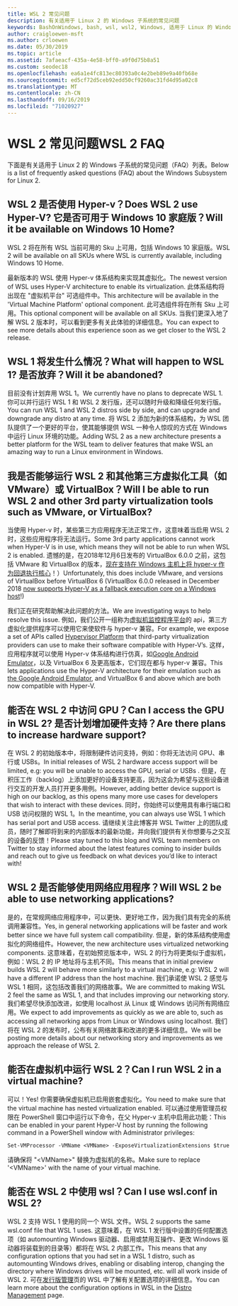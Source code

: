 ```yaml
---
title: WSL 2 常见问题
description: 有关适用于 Linux 2 的 Windows 子系统的常见问题
keywords: BashOnWindows, bash, wsl, wsl2, Windows, 适用于 Linux 的 Windows 子系统, windowssubsystem, ubuntu, debian, suse, Windows 10, 安装
author: craigloewen-msft
ms.author: crloewen
ms.date: 05/30/2019
ms.topic: article
ms.assetid: 7afaeacf-435a-4e58-bff0-a9f0d75b8a51
ms.custom: seodec18
ms.openlocfilehash: ea6a1e4fc813ec80393a0c4e2beb89e9a40fb68e
ms.sourcegitcommit: ed5cf72d5ceb92edd50cf9260ac31fd4d95a02c8
ms.translationtype: MT
ms.contentlocale: zh-CN
ms.lasthandoff: 09/16/2019
ms.locfileid: "71020927"
---
```

# <a name="wsl-2-faq"></a><span data-ttu-id="e1430-104">WSL 2 常见问题</span><span class="sxs-lookup"><span data-stu-id="e1430-104">WSL 2 FAQ</span></span>

<span data-ttu-id="e1430-105">下面是有关适用于 Linux 2 的 Windows 子系统的常见问题（FAQ）列表。</span><span class="sxs-lookup"><span data-stu-id="e1430-105">Below is a list of frequently asked questions (FAQ) about the Windows Subsystem for Linux 2.</span></span>

## <a name="does-wsl-2-use-hyper-v-will-it-be-available-on-windows-10-home"></a><span data-ttu-id="e1430-106">WSL 2 是否使用 Hyper-v？</span><span class="sxs-lookup"><span data-stu-id="e1430-106">Does WSL 2 use Hyper-V?</span></span> <span data-ttu-id="e1430-107">它是否可用于 Windows 10 家庭版？</span><span class="sxs-lookup"><span data-stu-id="e1430-107">Will it be available on Windows 10 Home?</span></span>

<span data-ttu-id="e1430-108">WSL 2 将在所有 WSL 当前可用的 Sku 上可用，包括 Windows 10 家庭版。</span><span class="sxs-lookup"><span data-stu-id="e1430-108">WSL 2 will be available on all SKUs where WSL is currently available, including Windows 10 Home.</span></span>

<span data-ttu-id="e1430-109">最新版本的 WSL 使用 Hyper-v 体系结构来实现其虚拟化。</span><span class="sxs-lookup"><span data-stu-id="e1430-109">The newest version of WSL uses Hyper-V architecture to enable its virtualization.</span></span> <span data-ttu-id="e1430-110">此体系结构将出现在 "虚拟机平台" 可选组件中。</span><span class="sxs-lookup"><span data-stu-id="e1430-110">This architecture will be available in the 'Virtual Machine Platform' optional component.</span></span> <span data-ttu-id="e1430-111">此可选组件将在所有 Sku 上可用。</span><span class="sxs-lookup"><span data-stu-id="e1430-111">This optional component will be available on all SKUs.</span></span> <span data-ttu-id="e1430-112">当我们更深入地了解 WSL 2 版本时，可以看到更多有关此体验的详细信息。</span><span class="sxs-lookup"><span data-stu-id="e1430-112">You can expect to see more details about this experience soon as we get closer to the WSL 2 release.</span></span>

## <a name="what-will-happen-to-wsl-1-will-it-be-abandoned"></a><span data-ttu-id="e1430-113">WSL 1 将发生什么情况？</span><span class="sxs-lookup"><span data-stu-id="e1430-113">What will happen to WSL 1?</span></span> <span data-ttu-id="e1430-114">是否放弃？</span><span class="sxs-lookup"><span data-stu-id="e1430-114">Will it be abandoned?</span></span>

<span data-ttu-id="e1430-115">目前没有计划弃用 WSL 1。</span><span class="sxs-lookup"><span data-stu-id="e1430-115">We currently have no plans to deprecate WSL 1.</span></span> <span data-ttu-id="e1430-116">你可以并行运行 WSL 1 和 WSL 2 发行版，还可以随时升级和降级任何发行版。</span><span class="sxs-lookup"><span data-stu-id="e1430-116">You can run WSL 1 and WSL 2 distros side by side, and can upgrade and downgrade any distro at any time.</span></span> <span data-ttu-id="e1430-117">将 WSL 2 添加为新的体系结构，为 WSL 团队提供了一个更好的平台，使其能够提供 WSL 一种令人惊叹的方式在 Windows 中运行 Linux 环境的功能。</span><span class="sxs-lookup"><span data-stu-id="e1430-117">Adding WSL 2 as a new architecture presents a better platform for the WSL team to deliver features that make WSL an amazing way to run a Linux environment in Windows.</span></span>

## <a name="will-i-be-able-to-run-wsl-2-and-other-3rd-party-virtualization-tools-such-as-vmware-or-virtualbox"></a><span data-ttu-id="e1430-118">我是否能够运行 WSL 2 和其他第三方虚拟化工具（如 VMware）或 VirtualBox？</span><span class="sxs-lookup"><span data-stu-id="e1430-118">Will I be able to run WSL 2 and other 3rd party virtualization tools such as VMware, or VirtualBox?</span></span>

<span data-ttu-id="e1430-119">当使用 Hyper-v 时，某些第三方应用程序无法正常工作，这意味着当启用 WSL 2 时，这些应用程序将无法运行。</span><span class="sxs-lookup"><span data-stu-id="e1430-119">Some 3rd party applications cannot work when Hyper-V is in use, which means they will not be able to run when WSL 2 is enabled.</span></span> <span data-ttu-id="e1430-120">遗憾的是，在2018年12月6日发布的 VirtualBox 6.0.0 之前，这包括 VMware 和 VirtualBox 的版本，[现在支持在 Windows 主机上将 hyper-v 作为回退执行核心][1]！）</span><span class="sxs-lookup"><span data-stu-id="e1430-120">Unfortunately, this does include VMware, and versions of VirtualBox before VirtualBox 6 (VirtualBox 6.0.0 released in December 2018 [now supports Hyper-V as a fallback execution core on a Windows host][1]!)</span></span>

<span data-ttu-id="e1430-121">我们正在研究帮助解决此问题的方法。</span><span class="sxs-lookup"><span data-stu-id="e1430-121">We are investigating ways to help resolve this issue.</span></span> <span data-ttu-id="e1430-122">例如，我们公开一组称为[虚拟机监控程序平台][2]的 api，第三方虚拟化提供程序可以使用它来使软件与 hyper-v 兼容。</span><span class="sxs-lookup"><span data-stu-id="e1430-122">For example, we expose a set of APIs called [Hypervisor Platform][2] that third-party virtualization providers can use to make their software compatible with Hyper-V’s.</span></span> <span data-ttu-id="e1430-123">这样，应用程序就可以使用 Hyper-v 体系结构进行仿真，如[Google Android Emulator][3]，以及 VirtualBox 6 及更高版本，它们现在都与 hyper-v 兼容。</span><span class="sxs-lookup"><span data-stu-id="e1430-123">This lets applications use the Hyper-V architecture for their emulation such as [the Google Android Emulator][3], and VirtualBox 6 and above which are both now compatible with Hyper-V.</span></span>

## <a name="can-i-access-the-gpu-in-wsl-2-are-there-plans-to-increase-hardware-support"></a><span data-ttu-id="e1430-124">能否在 WSL 2 中访问 GPU？</span><span class="sxs-lookup"><span data-stu-id="e1430-124">Can I access the GPU in WSL 2?</span></span> <span data-ttu-id="e1430-125">是否计划增加硬件支持？</span><span class="sxs-lookup"><span data-stu-id="e1430-125">Are there plans to increase hardware support?</span></span>

<span data-ttu-id="e1430-126">在 WSL 2 的初始版本中，将限制硬件访问支持，例如：你将无法访问 GPU、串行或 USBs。</span><span class="sxs-lookup"><span data-stu-id="e1430-126">In initial releases of WSL 2 hardware access support will be limited, e.g: you will be unable to access the GPU, serial or USBs .</span></span> <span data-ttu-id="e1430-127">但是，在积压工作（backlog）上添加更好的设备支持更高，因为这会为希望与这些设备进行交互的开发人员打开更多用例。</span><span class="sxs-lookup"><span data-stu-id="e1430-127">However, adding better device support is high on our backlog, as this opens many more use cases for developers that wish to interact with these devices.</span></span> <span data-ttu-id="e1430-128">同时，你始终可以使用具有串行端口和 USB 访问权限的 WSL 1。</span><span class="sxs-lookup"><span data-stu-id="e1430-128">In the meantime, you can always use WSL 1 which has serial port and USB access.</span></span> <span data-ttu-id="e1430-129">请继续关注此博客并 WSL Twitter 上的团队成员，随时了解即将到来的内部版本的最新功能，并向我们提供有关你想要与之交互的设备的反馈！</span><span class="sxs-lookup"><span data-stu-id="e1430-129">Please stay tuned to this blog and WSL team members on Twitter to stay informed about the latest features coming to insider builds and reach out to give us feedback on what devices you’d like to interact with!</span></span>

## <a name="will-wsl-2-be-able-to-use-networking-applications"></a><span data-ttu-id="e1430-130">WSL 2 是否能够使用网络应用程序？</span><span class="sxs-lookup"><span data-stu-id="e1430-130">Will WSL 2 be able to use networking applications?</span></span>

<span data-ttu-id="e1430-131">是的，在常规网络应用程序中，可以更快、更好地工作，因为我们具有完全的系统调用兼容性。</span><span class="sxs-lookup"><span data-stu-id="e1430-131">Yes, in general networking applications will be faster and work better since we have full system call compatibility.</span></span> <span data-ttu-id="e1430-132">但是，新的体系结构使用虚拟化的网络组件。</span><span class="sxs-lookup"><span data-stu-id="e1430-132">However, the new architecture uses virtualized networking components.</span></span> <span data-ttu-id="e1430-133">这意味着，在初始预览版本中，WSL 2 的行为将更类似于虚拟机，例如：WSL 2 的 IP 地址将与主机不同。</span><span class="sxs-lookup"><span data-stu-id="e1430-133">This means that in initial preview builds WSL 2 will behave more similarly to a virtual machine, e.g: WSL 2 will have a different IP address than the host machine.</span></span> <span data-ttu-id="e1430-134">我们承诺使 WSL 2 感觉与 WSL 1 相同，这包括改善我们的网络故事。</span><span class="sxs-lookup"><span data-stu-id="e1430-134">We are committed to making WSL 2 feel the same as WSL 1, and that includes improving our networking story.</span></span> <span data-ttu-id="e1430-135">我们希望尽快添加改进，如使用 localhost 从 Linux 或 Windows 访问所有网络应用。</span><span class="sxs-lookup"><span data-stu-id="e1430-135">We expect to add improvements as quickly as we are able to, such as accessing all networking apps from Linux or Windows using localhost.</span></span> <span data-ttu-id="e1430-136">我们将在 WSL 2 的发布时，公布有关网络故事和改进的更多详细信息。</span><span class="sxs-lookup"><span data-stu-id="e1430-136">We will be posting more details about our networking story and improvements as we approach the release of WSL 2.</span></span>

## <a name="can-i-run-wsl-2-in-a-virtual-machine"></a><span data-ttu-id="e1430-137">能否在虚拟机中运行 WSL 2？</span><span class="sxs-lookup"><span data-stu-id="e1430-137">Can I run WSL 2 in a virtual machine?</span></span>

<span data-ttu-id="e1430-138">可以！</span><span class="sxs-lookup"><span data-stu-id="e1430-138">Yes!</span></span> <span data-ttu-id="e1430-139">你需要确保虚拟机已启用嵌套虚拟化。</span><span class="sxs-lookup"><span data-stu-id="e1430-139">You need to make sure that the virtual machine has nested virtualization enabled.</span></span> <span data-ttu-id="e1430-140">可以通过使用管理员权限在 PowerShell 窗口中运行以下命令，在父 Hyper-v 主机中启用此功能：</span><span class="sxs-lookup"><span data-stu-id="e1430-140">This can be enabled in your parent Hyper-V host by running the following command in a PowerShell window with Administrator privileges:</span></span>

`Set-VMProcessor -VMName <VMName> -ExposeVirtualizationExtensions $true`

<span data-ttu-id="e1430-141">请确保将 "&lt;VMName&gt;" 替换为虚拟机的名称。</span><span class="sxs-lookup"><span data-stu-id="e1430-141">Make sure to replace '&lt;VMName&gt;' with the name of your virtual machine.</span></span>

## <a name="can-i-use-wslconf-in-wsl-2"></a><span data-ttu-id="e1430-142">能否在 WSL 2 中使用 wsl？</span><span class="sxs-lookup"><span data-stu-id="e1430-142">Can I use wsl.conf in WSL 2?</span></span>

<span data-ttu-id="e1430-143">WSL 2 支持 WSL 1 使用的同一个 WSL 文件。</span><span class="sxs-lookup"><span data-stu-id="e1430-143">WSL 2 supports the same wsl.conf file that WSL 1 uses.</span></span> <span data-ttu-id="e1430-144">这意味着，在 WSL 1 发行版中设置的任何配置选项（如 automounting Windows 驱动器、启用或禁用互操作、更改 Windows 驱动器将装载到的目录等）都将在 WSL 2 内部工作。</span><span class="sxs-lookup"><span data-stu-id="e1430-144">This means that any configuration options that you had set in a WSL 1 distro, such as automounting Windows drives, enabling or disabling interop, changing the directory where Windows drives will be mounted, etc. will all work inside of WSL 2.</span></span> <span data-ttu-id="e1430-145">可在[发行版管理](./wsl-config.md)页的 WSL 中了解有关配置选项的详细信息。</span><span class="sxs-lookup"><span data-stu-id="e1430-145">You can learn more about the configuration options in WSL in the [Distro Management](./wsl-config.md) page.</span></span> 

 [1]: https://www.virtualbox.org/wiki/Changelog-6.0
 [2]: https://docs.microsoft.com/en-us/virtualization/api/
 [3]: https://devblogs.microsoft.com/visualstudio/hyper-v-android-emulator-support/
